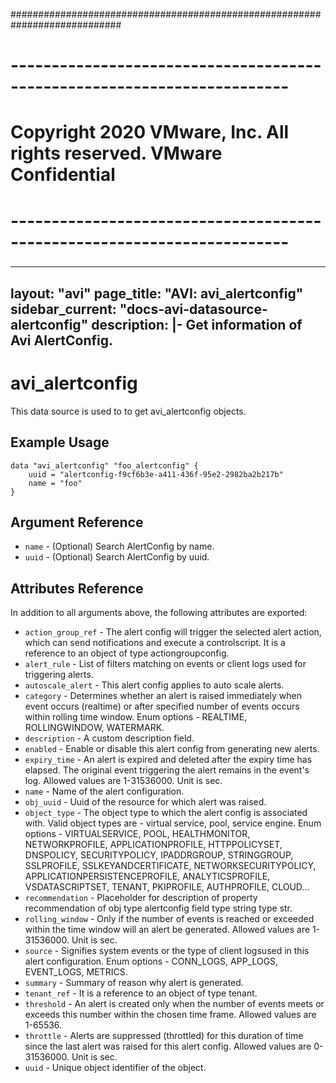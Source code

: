 ############################################################################
# ------------------------------------------------------------------------
# Copyright 2020 VMware, Inc.  All rights reserved. VMware Confidential
# ------------------------------------------------------------------------
###

---
layout: "avi"
page_title: "AVI: avi_alertconfig"
sidebar_current: "docs-avi-datasource-alertconfig"
description: |-
  Get information of Avi AlertConfig.
---

# avi_alertconfig

This data source is used to to get avi_alertconfig objects.

## Example Usage

```hcl
data "avi_alertconfig" "foo_alertconfig" {
    uuid = "alertconfig-f9cf6b3e-a411-436f-95e2-2982ba2b217b"
    name = "foo"
}
```

## Argument Reference

* `name` - (Optional) Search AlertConfig by name.
* `uuid` - (Optional) Search AlertConfig by uuid.

## Attributes Reference

In addition to all arguments above, the following attributes are exported:

* `action_group_ref` - The alert config will trigger the selected alert action, which can send notifications and execute a controlscript. It is a reference to an object of type actiongroupconfig.
* `alert_rule` - List of filters matching on events or client logs used for triggering alerts.
* `autoscale_alert` - This alert config applies to auto scale alerts.
* `category` - Determines whether an alert is raised immediately when event occurs (realtime) or after specified number of events occurs within rolling time window. Enum options - REALTIME, ROLLINGWINDOW, WATERMARK.
* `description` - A custom description field.
* `enabled` - Enable or disable this alert config from generating new alerts.
* `expiry_time` - An alert is expired and deleted after the expiry time has elapsed. The original event triggering the alert remains in the event's log. Allowed values are 1-31536000. Unit is sec.
* `name` - Name of the alert configuration.
* `obj_uuid` - Uuid of the resource for which alert was raised.
* `object_type` - The object type to which the alert config is associated with. Valid object types are - virtual service, pool, service engine. Enum options - VIRTUALSERVICE, POOL, HEALTHMONITOR, NETWORKPROFILE, APPLICATIONPROFILE, HTTPPOLICYSET, DNSPOLICY, SECURITYPOLICY, IPADDRGROUP, STRINGGROUP, SSLPROFILE, SSLKEYANDCERTIFICATE, NETWORKSECURITYPOLICY, APPLICATIONPERSISTENCEPROFILE, ANALYTICSPROFILE, VSDATASCRIPTSET, TENANT, PKIPROFILE, AUTHPROFILE, CLOUD...
* `recommendation` - Placeholder for description of property recommendation of obj type alertconfig field type string  type str.
* `rolling_window` - Only if the number of events is reached or exceeded within the time window will an alert be generated. Allowed values are 1-31536000. Unit is sec.
* `source` - Signifies system events or the type of client logsused in this alert configuration. Enum options - CONN_LOGS, APP_LOGS, EVENT_LOGS, METRICS.
* `summary` - Summary of reason why alert is generated.
* `tenant_ref` - It is a reference to an object of type tenant.
* `threshold` - An alert is created only when the number of events meets or exceeds this number within the chosen time frame. Allowed values are 1-65536.
* `throttle` - Alerts are suppressed (throttled) for this duration of time since the last alert was raised for this alert config. Allowed values are 0-31536000. Unit is sec.
* `uuid` - Unique object identifier of the object.

